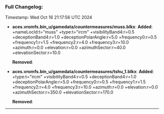 ### Full Changelog:

Timestamp: Wed Oct 16 21:17:56 UTC 2024
- **aces.vromfs.bin_u/gamedata/countermeasures/muss.blkx**:
  **Added**:
    +nameLocId:t="muss"
    +type:t="ircm"
    +visibilityBand4:r=0.5
    +deceptionBand4:r=1.0
    +deceptionPolarAngle:r=5.0
    +frequency0:r=0.5
    +frequency1:r=1.5
    +frequency2:r=4.0
    +frequency3:r=10.0
    +azimuth:r=0.0
    +elevation:r=0.0
    +azimuthSector:r=40.0
    +elevationSector:r=10.0

  **Removed**:


- **aces.vromfs.bin_u/gamedata/countermeasures/tshu_1.blkx**:
  **Added**:
    +type:t="ircm"
    +visibilityBand4:r=0.5
    +deceptionBand4:r=1.0
    +deceptionPolarAngle:r=5.0
    +frequency0:r=0.5
    +frequency1:r=1.5
    +frequency2:r=4.0
    +frequency3:r=10.0
    +azimuth:r=0.0
    +elevation:r=0.0
    +azimuthSector:r=350.0
    +elevationSector:r=170.0

  **Removed**:


---

